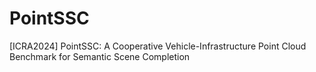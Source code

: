 # PointSSC
[ICRA2024] PointSSC: A Cooperative Vehicle-Infrastructure Point Cloud Benchmark for Semantic Scene Completion
